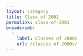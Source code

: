 ```yaml
---
layout: category
title: Class of 2001
permalink: class-of-2001
breadcrumb:
  -
    label: Classes of 2000s
    url: /classes-of-2000s/
---
```

